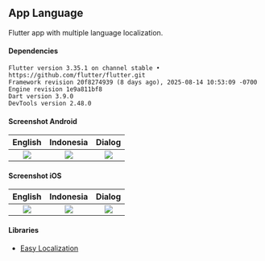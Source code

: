 ## App Language ##

Flutter app with multiple language localization.

#### Dependencies ####
```
Flutter version 3.35.1 on channel stable • https://github.com/flutter/flutter.git
Framework revision 20f8274939 (8 days ago), 2025-08-14 10:53:09 -0700
Engine revision 1e9a811bf8
Dart version 3.9.0
DevTools version 2.48.0
```

#### Screenshot Android ####
| English | Indonesia | Dialog |
| :---: | :---: | :---: |
| ![](https://images2.imgbox.com/7a/54/PBFsZ1aQ_o.png) | ![](https://images2.imgbox.com/f9/bc/rGofAsmf_o.png) | ![](https://images2.imgbox.com/fc/d8/9rIiYNW1_o.png) |

#### Screenshot iOS ####
| English | Indonesia | Dialog |
| :---: | :---: | :---: |
| ![](https://images2.imgbox.com/ec/e4/pAknpCTs_o.png) | ![](https://images2.imgbox.com/8b/28/4kywguqY_o.png) | ![](https://images2.imgbox.com/8e/c3/l21Df4jr_o.png) |

#### Libraries ####
- [Easy Localization](https://pub.dev/packages/easy_localization)